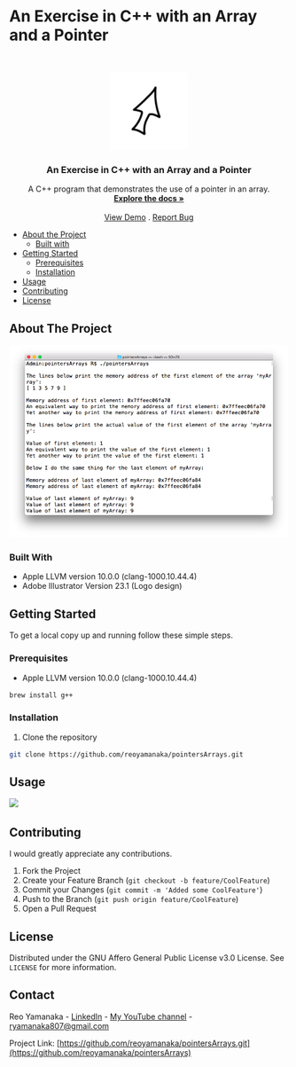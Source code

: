 <!--
***Thank you for checking out my project. I am open to any suggestions for improvement.
***Please fork the repository and create a pull request or open an issue with the
***tag "improvement".
-->

# An Exercise in C++ with an Array and a Pointer

<br />

<p align="center">
  <a href="https://github.com/reoyamanaka/pointersArrays.git">
    <img src="img/arraysPointers.gif" alt="Logo" width="140" height="140">
  </a>

  <h3 align="center">An Exercise in C++ with an Array and a Pointer</h3>

  <p align="center">
    A C++ program that demonstrates the use of a pointer in an array.
    <br />
    <a href="https://github.com/reoyamanaka/pointersArrays.git"><strong>Explore the docs »</strong></a>
    <br />
    <br />
    <a href="#usage" target="_blank">View Demo</a>
    .
    <a href="https://github.com/reoyamanaka/pointersArrays/issues">Report Bug</a>
  </p>
</p>

<!-- Table of Contents -->

* [About the Project](#about-the-project)
  * [Built with](#built-with)
* [Getting Started](#getting-started)
  * [Prerequisites](#prerequisites)
  * [Installation](#installation)
* [Usage](#usage)
* [Contributing](#contributing)
* [License](#license)

## About The Project

<p align="center">
  <img src="img/demo.png">
</p>

### Built With

* Apple LLVM version 10.0.0 (clang-1000.10.44.4)
* Adobe Illustrator Version 23.1 (Logo design)

## Getting Started

To get a local copy up and running follow these simple steps.

### Prerequisites

* Apple LLVM version 10.0.0 (clang-1000.10.44.4)
```sh
brew install g++
```
### Installation

1. Clone the repository
```sh
git clone https://github.com/reoyamanaka/pointersArrays.git
```

## Usage
![](img/demo.gif)

## Contributing

I would greatly appreciate any contributions.

1. Fork the Project
2. Create your Feature Branch (`git checkout -b feature/CoolFeature`)
3. Commit your Changes (`git commit -m 'Added some CoolFeature'`)
4. Push to the Branch (`git push origin feature/CoolFeature`)
5. Open a Pull Request


## License

Distributed under the GNU Affero General Public License v3.0 License. See `LICENSE` for more information.

## Contact

Reo Yamanaka - [LinkedIn](https://www.linkedin.com/in/reo-yamanaka-7a2289119/) - [My YouTube channel](https://www.youtube.com/channel/UCBwqp_MEM2XcSnq7kRvOB3A) - ryamanaka807@gmail.com

Project Link: [https://github.com/reoyamanaka/pointersArrays.git](https://github.com/reoyamanaka/pointersArrays)
